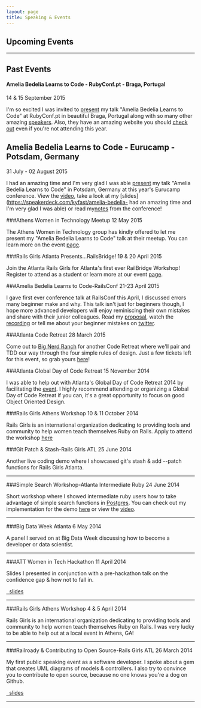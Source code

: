 ```yaml
---
layout: page
title: Speaking & Events
---
```




Upcoming Events
---------------
___
Past Events
-----------
#### Amelia Bedelia Learns to Code - RubyConf.pt - Braga, Portugal
14 & 15 September 2015

I'm so excited I was invited to [present](http://rubyconf.pt/speakers/#kyfast) my talk "Amelia Bedelia Learns to Code" at RubyConf.pt in beautiful Braga, Portugal along with so many other amazing [speakers](http://rubyconf.pt/speakers/). Also, they have an amazing website you should [check out](http://rubyconf.pt/) even if you're not attending this year.

## Amelia Bedelia Learns to Code - Eurucamp - Potsdam, Germany
31 July - 02 August 2015

I had an amazing time and I'm very glad I was able [present](http://2015.eurucamp.org/speakers/#kylie-stradley) my talk "Amelia Bedelia Learns to Code"
in Potsdam, Germany at this year's Eurucamp conference. View the [video](https://www.youtube.com/watch?v=83bpBy7Gesw), take a look at my [slides](https://speakerdeck.com/kyfast/amelia-bedelia- had an amazing time and I'm very glad I was able)
or read my[notes](/talks/2015/08/14/amelia-bedelia-goes-to-eurucamp/) from the conference!

###Athens Women in Technology Meetup
12 May 2015

The Athens Women in Technology group has kindly offered to let me present my "Amelia Bedelia Learns to Code" talk at their meetup. You can learn more on the event [page](http://www.meetup.com/Greater-Athens-Area-Software-Developers/events/221273939/).


###Rails Girls Atlanta Presents...RailsBridge!
19 & 20 April 2015

Join the Atlanta Rails Girls for Atlanta's first ever RailBridge Workshop! Register to attend as a student or learn more at our event [page](https://bridgetroll.org/events/150).

###Amelia Bedelia Learns to Code-RailsConf
21-23 April 2015

I gave first ever conference talk at RailsConf this April, I discussed errors many beginner make and why. This talk isn't just for beginners though, I hope more advanced developers will enjoy reminiscing their own mistakes and share with their junior colleagues. Read my [proposal](http://railsconf.com/program#prop_1010), watch the [recording](http://confreaks.tv/videos/railsconf2015-amelia-bedelia-learns-to-code) or tell me about your beginner mistakes on [twitter](https://twitter.com/kyfast).

###Atlanta Code Retreat
28 March 2015

Come out to [Big Nerd Ranch](http://bignerdranch.com) for another Code Retreat where we'll pair and TDD our way through the four simple rules of design. Just a few tickets left for this event, so grab yours [here](https://eventbrite.com/e/atlanta-code-retreat-march-28-tickets-15946662898)!

###Atlanta Global Day of Code Retreat
15 November 2014

I was able to help out with Atlanta's Global Day of Code Retreat 2014 by facilitating the [event](http://www.bignerdranch.com/blog/2014-global-day-of-code-retreat/). I highly recommend attending or organizing a Global Day of Code Retreat if you can, it's a great opportunity to focus on good Object Oriented Design.

###Rails Girls Athens Workshop
10 & 11 October 2014

Rails Girls is an international organization dedicating to providing tools and community to help women teach themselves Ruby on Rails. Apply to attend the workshop [here](http://railsgirlsathens.com)

###Git Patch & Stash-Rails Girls ATL
25 June 2014

Another live coding demo where I showcased git's stash & add --patch functions for Rails Girls Atlanta.
___
###Simple Search Workshop-Atlanta Intermediate Ruby
24 June 2014

Short workshop where I showed intermediate ruby users how to take advantage of simple search functions in [Postgres](http://www.postgresql.org/). You can check out my implementation for the demo [here](https://github.com/KyFaSt/search_app) or view the [video](http://youtu.be/-2Df3yeueU4).
___
###Big Data Week Atlanta
6 May 2014

A panel I served on at Big Data Week discussing how to become a developer or data scientist.
___
###ATT Women in Tech Hackathon
11 April 2014

Slides I presented in conjunction with a pre-hackathon talk on the confidence gap & how not to fall in.

<a href="https://speakerdeck.com/kyfast/confidence-gap"><i class="fa fa-link fa-fw"></i>&nbsp; slides</a>
___
###Rails Girls Athens Workshop
4 & 5 April 2014

Rails Girls is an international organization dedicating to providing tools and community to help women teach themselves Ruby on Rails. I was very lucky to be able to help out at a local event in Athens, GA! 
___
###Railroady & Contributing to Open Source-Rails Girls ATL
26 March 2014

My first public speaking event as a software developer. I spoke about a gem that creates UML diagrams of models & controllers. I also try to convince you to contribute to open source, because no one knows you're a dog on Github.

<a href="https://speakerdeck.com/kyfast/railroady-and-contributing-to-open-source"><i class="fa fa-link fa-fw"></i>&nbsp; slides</a>
___ 

